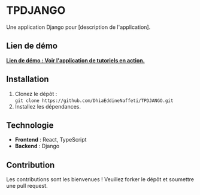 # TPDJANGO

Une application Django pour [description de l'application].  

## Lien de démo
[**Lien de démo : Voir l'application de tutoriels en action.**](https://tp-django-k2xc.vercel.app/tutorials)



## Installation
1. Clonez le dépôt :  
   `git clone https://github.com/DhiaEddineNaffeti/TPDJANGO.git`
2. Installez les dépendances.  

## Technologie
- **Frontend** : React, TypeScript
- **Backend** : Django

## Contribution
Les contributions sont les bienvenues ! Veuillez forker le dépôt et soumettre une pull request.
